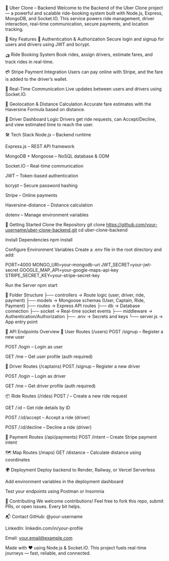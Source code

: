 🚖 Uber Clone – Backend
Welcome to the Backend of the Uber Clone project — a powerful and scalable ride-booking system built with Node.js, Express, MongoDB, and Socket.IO. This service powers ride management, driver interaction, real-time communication, secure payments, and location tracking.

🌟 Key Features
🔐 Authentication & Authorization
Secure login and signup for users and drivers using JWT and bcrypt.

🛺 Ride Booking System
Book rides, assign drivers, estimate fares, and track rides in real-time.

💳 Stripe Payment Integration
Users can pay online with Stripe, and the fare is added to the driver’s wallet.

📡 Real-Time Communication
Live updates between users and drivers using Socket.IO.

📍 Geolocation & Distance Calculation
Accurate fare estimates with the Haversine Formula based on distance.

🚦 Driver Dashboard Logic
Drivers get ride requests, can Accept/Decline, and view estimated time to reach the user.

🛠 Tech Stack
Node.js – Backend runtime

Express.js – REST API framework

MongoDB + Mongoose – NoSQL database & ODM

Socket.IO – Real-time communication

JWT – Token-based authentication

bcrypt – Secure password hashing

Stripe – Online payments

Haversine-distance – Distance calculation

dotenv – Manage environment variables

🚀 Getting Started
Clone the Repository
git clone https://github.com/your-username/uber-clone-backend.git
cd uber-clone-backend

Install Dependencies
npm install

Configure Environment Variables
Create a .env file in the root directory and add:

PORT=4000
MONGO_URI=your-mongodb-uri
JWT_SECRET=your-jwt-secret
GOOGLE_MAP_API=your-google-maps-api-key
STRIPE_SECRET_KEY=your-stripe-secret-key

Run the Server
npm start

📂 Folder Structure
├── controllers → Route logic (user, driver, ride, payment)
├── models → Mongoose schemas (User, Captain, Ride, Payment)
├── routes → Express API routes
├── db → Database connection
├── socket → Real-time socket events
├── middleware → Authentication/Authorization
├── .env → Secrets and keys
└── server.js → App entry point

📡 API Endpoints Overview
👤 User Routes (/users)
POST /signup – Register a new user

POST /login – Login as user

GET /me – Get user profile (auth required)

🚗 Driver Routes (/captains)
POST /signup – Register a new driver

POST /login – Login as driver

GET /me – Get driver profile (auth required)

📦 Ride Routes (/rides)
POST / – Create a new ride request

GET /:id – Get ride details by ID

POST /:id/accept – Accept a ride (driver)

POST /:id/decline – Decline a ride (driver)

💸 Payment Routes (/api/payments)
POST /intent – Create Stripe payment intent

🗺 Map Routes (/maps)
GET /distance – Calculate distance using coordinates

🌍 Deployment
Deploy backend to Render, Railway, or Vercel Serverless

Add environment variables in the deployment dashboard

Test your endpoints using Postman or Insomnia

🙌 Contributing
We welcome contributions! Feel free to fork this repo, submit PRs, or open issues. Every bit helps.

📬 Contact
GitHub: @your-username

LinkedIn: linkedin.com/in/your-profile

Email: your.email@example.com

Made with ❤️ using Node.js & Socket.IO. This project fuels real-time journeys — fast, reliable, and connected.
